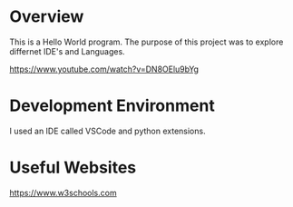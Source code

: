 # Overview
 
 This is a Hello World program. The purpose of this project was to explore differnet IDE's and Languages.

https://www.youtube.com/watch?v=DN8OElu9bYg

# Development Environment
I used an IDE called VSCode and python extensions.

# Useful Websites
https://www.w3schools.com
